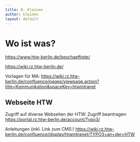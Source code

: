 ```yaml
---
title: B. Kleinen
author: kleinen
layout: default
---
```


# Wo ist was?

https://www.htw-berlin.de/beschaeftigte/

https://wiki.rz.htw-berlin.de/

Vorlagen für MA:
https://wiki.rz.htw-berlin.de/confluence/pages/viewpage.action?title=Kommunikation&spaceKey=htwintranet


## Webseite HTW

Zugriff auf diverse Webseiten der HTW:
Zugriff beantragen:
https://portal.rz.htw-berlin.de/account/Typo3/

Anleitungen (inkl. Link zum CMS:)
https://wiki.rz.htw-berlin.de/confluence/display/htwintranet/TYPO3+an+der+HTW
